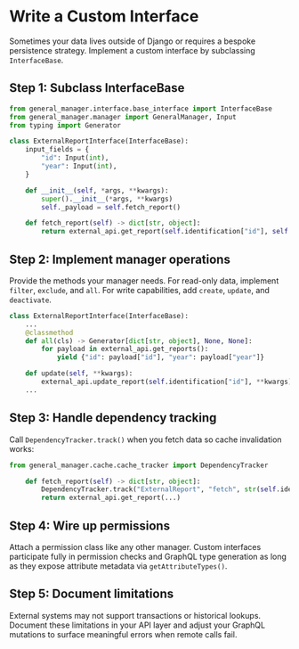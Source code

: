 # Write a Custom Interface

Sometimes your data lives outside of Django or requires a bespoke persistence strategy. Implement a custom interface by subclassing `InterfaceBase`.

## Step 1: Subclass InterfaceBase

```python
from general_manager.interface.base_interface import InterfaceBase
from general_manager.manager import GeneralManager, Input
from typing import Generator

class ExternalReportInterface(InterfaceBase):
    input_fields = {
        "id": Input(int),
        "year": Input(int),
    }

    def __init__(self, *args, **kwargs):
        super().__init__(*args, **kwargs)
        self._payload = self.fetch_report()

    def fetch_report(self) -> dict[str, object]:
        return external_api.get_report(self.identification["id"], self.identification["year"])
```

## Step 2: Implement manager operations

Provide the methods your manager needs. For read-only data, implement `filter`, `exclude`, and `all`. For write capabilities, add `create`, `update`, and `deactivate`.

```python
class ExternalReportInterface(InterfaceBase):
    ...
    @classmethod
    def all(cls) -> Generator[dict[str, object], None, None]:
        for payload in external_api.get_reports():
            yield {"id": payload["id"], "year": payload["year"]}

    def update(self, **kwargs):
        external_api.update_report(self.identification["id"], **kwargs)
    ...
```

## Step 3: Handle dependency tracking

Call `DependencyTracker.track()` when you fetch data so cache invalidation works:

```python
from general_manager.cache.cache_tracker import DependencyTracker

    def fetch_report(self) -> dict[str, object]:
        DependencyTracker.track("ExternalReport", "fetch", str(self.identification))
        return external_api.get_report(...)
```

## Step 4: Wire up permissions

Attach a permission class like any other manager. Custom interfaces participate fully in permission checks and GraphQL type generation as long as they expose attribute metadata via `getAttributeTypes()`.

## Step 5: Document limitations

External systems may not support transactions or historical lookups. Document these limitations in your API layer and adjust your GraphQL mutations to surface meaningful errors when remote calls fail.

